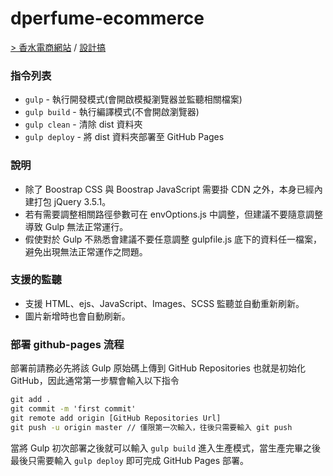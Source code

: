 # dperfume-ecommerce
[> 香水電商網站](https://rayc2045.github.io/dperfume-ecommerce/) / [設計搞](https://xd.adobe.com/view/dc5ebe5c-3e56-4981-a010-158b5ded0e72-890d/grid)

### 指令列表
- `gulp` - 執行開發模式(會開啟模擬瀏覽器並監聽相關檔案)
- `gulp build` - 執行編譯模式(不會開啟瀏覽器)
- `gulp clean` - 清除 dist 資料夾
- `gulp deploy` - 將 dist 資料夾部署至 GitHub Pages

### 說明
- 除了 Boostrap CSS 與 Boostrap JavaScript 需要掛 CDN 之外，本身已經內建打包 jQuery 3.5.1。
- 若有需要調整相關路徑參數可在 envOptions.js 中調整，但建議不要隨意調整導致 Gulp 無法正常運行。
- 假使對於 Gulp 不熟悉會建議不要任意調整 gulpfile.js 底下的資料任一檔案，避免出現無法正常運作之問題。

### 支援的監聽
- 支援 HTML、ejs、JavaScript、Images、SCSS 監聽並自動重新刷新。
- 圖片新增時也會自動刷新。

### 部署 github-pages 流程
部署前請務必先將該 Gulp 原始碼上傳到 GitHub Repositories 也就是初始化 GitHub，因此通常第一步驟會輸入以下指令

```cmd
git add .
git commit -m 'first commit'
git remote add origin [GitHub Repositories Url]
git push -u origin master // 僅限第一次輸入，往後只需要輸入 git push
```

當將 Gulp 初次部署之後就可以輸入 `gulp build` 進入生產模式，當生產完畢之後最後只需要輸入 `gulp deploy` 即可完成 GitHub Pages 部署。